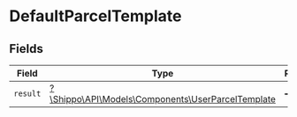 # DefaultParcelTemplate


## Fields

| Field                                                                                              | Type                                                                                               | Required                                                                                           | Description                                                                                        |
| -------------------------------------------------------------------------------------------------- | -------------------------------------------------------------------------------------------------- | -------------------------------------------------------------------------------------------------- | -------------------------------------------------------------------------------------------------- |
| `result`                                                                                           | [?\Shippo\API\Models\Components\UserParcelTemplate](../../Models/Components/UserParcelTemplate.md) | :heavy_minus_sign:                                                                                 | N/A                                                                                                |